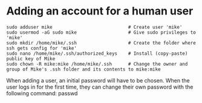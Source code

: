 # Adding an account for a human user

```
sudo adduser mike                            # Create user 'mike'
sudo usermod -aG sudo mike                   # Give sudo privileges to 'mike'
sudo mkdir /home/mike/.ssh                   # Create the folder where ssh gets config for 'mike'
sudo nano /home/mike/.ssh/authorized_keys    # Install (copy-paste) public key of Mike
sudo chown -R mike:mike /home/mike/.ssh      # Change the owner and group of Mike's .ssh folder and its contents to mike:mike
```

When adding a user, an initial password will have to be chosen. When the user logs in for the first time, they can change their own password with the following command:
passwd
